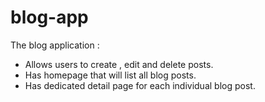 # blog-app

The blog application :

- Allows users to create , edit and delete posts.
- Has homepage that will list all blog posts.
- Has dedicated detail page for each individual blog post.
